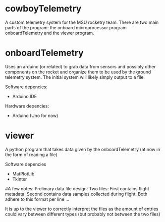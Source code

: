 # cowboyTelemetry
A custom telemetry system for the MSU rocketry team. There are two main parts of the program: the onboard microprocessor program onboardTelemetry and the viewer program.
# onboardTelemetry
Uses an arduino (or related) to grab data from sensors and possibly other components on the rocket and organize them to be used by the ground telemetry system.
The initial system will likely simply output to a file.

Software depencies:
- Arduino IDE

Hardware depencies:
- Arduino (Uno for now)


# viewer
A python program that takes data given by the onboardTelemetry (at now in the form of reading a file)

Software depencies
- MatPlotLib
- Tkinter

#A few notes:
Prelimary data file design:
Two files:
First contains flight metadata.
Second contains data samples collected during flight.
Both adhere to this format per line
<TypeOfDataEntry> <entryA> <entryB> <entryC> ...

It is up to the viewer to correctly interpret the files as the amount of entries could vary between different types (but probably not between the two files)


